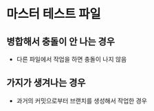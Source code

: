 # 마스터 테스트 파일

## 병합해서 충돌이 안 나는 경우

- 다른 파일에서 작업을 하면 충돌이 나지 않음

## 가지가 생겨나는 경우

- 과거의 커밋으로부터 브랜치를 생성해서 작업한 경우